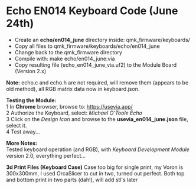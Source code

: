# Echo EN014 Keyboard Code (June 24th)

+ Create an **echo/en014_june** directory inside: qmk_firmware/keyboards/  
+ Copy all files to qmk_firmware/keyboards/echo/en014_june
+ Change back to the qmk_firmware directory
+ Compile with: make echo/en014_june:via    
+ Copy resulting file (echo_en014_june_via.uf2) to the Module Board (Version 2.x)  

**Note:**
echo.c and echo.h are not required, will remove them (appears to be old method), all RGB matrix data now in keyboard.json.  

**Testing the Module:**  
1 In **Chrome** browser, browse to: https://usevia.app/  
2 Authorize the Keyboard, select: *Michael O'Toole Echo*  
3 Click on the *Design Icon* and browse to the **usevia_en014_june.json** file, select it.  
4 Test away...  

**More Notes:**  
Tested keyboard operation (and RGB), with *Keyboard Development Module* version 2.0, everything perfect... 

**3d Print Files (Keyboard Case)**
Case too big for single print, my Voron is 300x300mm, I used OrcaSlicer to cut in two, turned out perfect.
Both top and bottom print in two parts (dah!), will add stl's later
